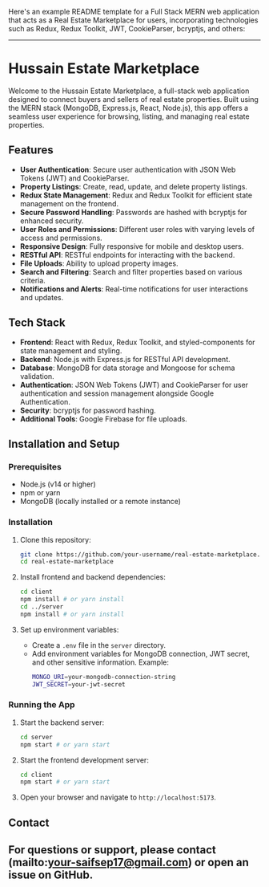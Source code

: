 Here's an example README template for a Full Stack MERN web application that acts as a Real Estate Marketplace for users, incorporating technologies such as Redux, Redux Toolkit, JWT, CookieParser, bcryptjs, and others:

---

# Hussain Estate Marketplace

Welcome to the Hussain Estate Marketplace, a full-stack web application designed to connect buyers and sellers of real estate properties. Built using the MERN stack (MongoDB, Express.js, React, Node.js), this app offers a seamless user experience for browsing, listing, and managing real estate properties.

## Features
- **User Authentication**: Secure user authentication with JSON Web Tokens (JWT) and CookieParser.
- **Property Listings**: Create, read, update, and delete property listings.
- **Redux State Management**: Redux and Redux Toolkit for efficient state management on the frontend.
- **Secure Password Handling**: Passwords are hashed with bcryptjs for enhanced security.
- **User Roles and Permissions**: Different user roles with varying levels of access and permissions.
- **Responsive Design**: Fully responsive for mobile and desktop users.
- **RESTful API**: RESTful endpoints for interacting with the backend.
- **File Uploads**: Ability to upload property images.
- **Search and Filtering**: Search and filter properties based on various criteria.
- **Notifications and Alerts**: Real-time notifications for user interactions and updates.

## Tech Stack
- **Frontend**: React with Redux, Redux Toolkit, and styled-components for state management and styling.
- **Backend**: Node.js with Express.js for RESTful API development.
- **Database**: MongoDB for data storage and Mongoose for schema validation.
- **Authentication**: JSON Web Tokens (JWT) and CookieParser for user authentication and session management alongside Google Authentication.
- **Security**: bcryptjs for password hashing.
- **Additional Tools**: Google Firebase for file uploads.

## Installation and Setup
### Prerequisites
- Node.js (v14 or higher)
- npm or yarn
- MongoDB (locally installed or a remote instance)

### Installation
1. Clone this repository:
   ```bash
   git clone https://github.com/your-username/real-estate-marketplace.git
   cd real-estate-marketplace
   ```

2. Install frontend and backend dependencies:
   ```bash
   cd client
   npm install # or yarn install
   cd ../server
   npm install # or yarn install
   ```

3. Set up environment variables:
   - Create a `.env` file in the `server` directory.
   - Add environment variables for MongoDB connection, JWT secret, and other sensitive information. Example:
     ```bash
     MONGO_URI=your-mongodb-connection-string
     JWT_SECRET=your-jwt-secret
     ```

### Running the App
1. Start the backend server:
   ```bash
   cd server
   npm start # or yarn start
   ```

2. Start the frontend development server:
   ```bash
   cd client
   npm start # or yarn start
   ```

3. Open your browser and navigate to `http://localhost:5173`.

## Contact
For questions or support, please contact (mailto:your-saifsep17@gmail.com) or open an issue on GitHub.
---
